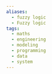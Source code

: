 ```yaml
---
aliases:
  - fuzzy logic
  - Fuzzy logic
tags:
  - maths
  - engineering
  - modeling
  - programming
  - data
  - system
---
```

